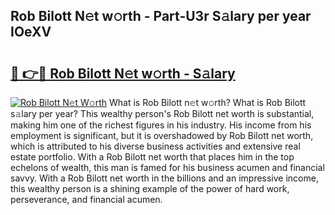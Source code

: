 ## Rob Bilott N𝚎t w𝚘rth - Part-U3r S𝚊lary per year IOeXV

# <h2><a href="http://gc468b.nevu.top/?p=Rob+Bilott">🔗 👉🔴 Rob Bilott N𝚎t w𝚘rth - S𝚊lary</a></h2>

[![Rob Bilott N𝚎t W𝚘rth](https://i.imgur.com/Oavwk0R.jpeg)](http://gc468b.nevu.top/?p=Rob+Bilott)
What is Rob Bilott n𝚎t w𝚘rth? What is Rob Bilott s𝚊lary per year?
This wealthy person's Rob Bilott net worth is substantial, making him one of the richest figures in his industry. His income from his employment is significant, but it is overshadowed by Rob Bilott net worth, which is attributed to his diverse business activities and extensive real estate portfolio. With a Rob Bilott net worth that places him in the top echelons of wealth, this man is famed for his business acumen and financial savvy. With a Rob Bilott net worth in the billions and an impressive income, this wealthy person is a shining example of the power of hard work, perseverance, and financial acumen.
